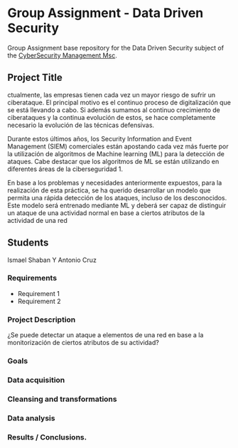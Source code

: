 # Group Assignment - Data Driven Security

Group Assignment base repository for the Data Driven Security subject of the [CyberSecurity Management Msc](https://www.talent.upc.edu/ing/professionals/presentacio/codi/221101/cybersecurity-management/).

## Project Title

ctualmente, las empresas tienen cada vez un mayor riesgo de sufrir un ciberataque. El principal motivo es el continuo proceso de digitalización que se está llevando a cabo. Si además sumamos al continuo crecimiento de ciberataques y la continua evolución de estos, se hace completamente necesario la evolución de las técnicas defensivas.

Durante estos últimos años, los Security Information and Event Management (SIEM) comerciales están apostando cada vez más fuerte por la utilización de algoritmos de Machine learning (ML) para la detección de ataques. Cabe destacar que los algoritmos de ML se están utilizando en diferentes áreas de la ciberseguridad 1.

En base a los problemas y necesidades anteriormente expuestos, para la realización de esta práctica, se ha querido desarrollar un modelo que permita una rápida detección de los ataques, incluso de los desconocidos. Este modelo será entrenado mediante ML y deberá ser capaz de distinguir un ataque de una actividad normal en base a ciertos atributos de la actividad de una red
## Students

Ismael Shaban Y Antonio Cruz

### Requirements

  - Requirement 1
  - Requirement 2
  
  
### Project Description

¿Se puede detectar un ataque a elementos de una red en base a la monitorización de ciertos atributos de su actividad?

### Goals

### Data acquisition

### Cleansing and transformations

### Data analysis

### Results / Conclusions.
